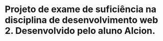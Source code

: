 # Projeto de exame de suficiência na disciplina de desenvolvimento web 2. Desenvolvido pelo aluno Alcion.
